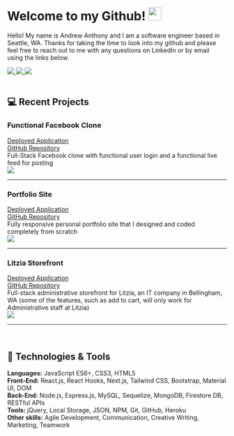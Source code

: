 # Welcome to my Github! <img src="https://raw.githubusercontent.com/MartinHeinz/MartinHeinz/master/wave.gif" width="30px">

Hello! My name is Andrew Anthony and I am a software engineer based in Seattle, WA. Thanks for taking the time to look into my github and please feel free to reach out to me with any questions on LinkedIn or by email using the links below.

<!-- LinkedIn Contact -->
<a href="https://www.linkedin.com/in/andrew-anthony-a62357159/">
  <img src="https://img.shields.io/badge/-Andrew%20Anthony-blue?style=for-the-badge&logo=Linkedin&logoColor=white"/>
</a>
  
<!--   Email -->
<a href="mailto:a.anthony1835@gmail.com">
  <img src="https://img.shields.io/badge/EMAIL-a.anthony1835%40gmail.com-1152ba?style=for-the-badge"/>
</a>

<!-- Portfolio -->
<a href="https://andrew1835.github.io/Portfolio/">
  <img src="https://img.shields.io/badge/PORTFOLIO-Andrew%20Anthony-1152ba?style=for-the-badge"/>
</a>

<br>
<br>
            
## &#x1f4bb; Recent Projects

### Functional Facebook Clone<br>
<a href='https://functional-facebook-clone.vercel.app/'>Deployed Application</a><br>
<a href='https://github.com/andrew1835/functional-Facebook-clone'>GitHub Repository</a><br>
Full-Stack Facebook clone with functional user login and a functional live feed for posting
<br>
<img src='./public/Facebook.gif'>
<br>
<hr>

### Portfolio Site<br>
<a href='https://andrew1835.github.io/Portfolio/'>Deployed Application</a><br>
<a href='https://github.com/andrew1835/Portfolio'>GitHub Repository</a><br>
Fully responsive personal portfolio site that I designed and coded completely from scratch
<br>
<img src='./public/Portfolio.gif'>
<br>
<hr>

### Litzia Storefront<br>
<a href='https://l-z-mount-bjh.herokuapp.com/'>Deployed Application</a><br>
<a href='https://github.com/bh007183/litzia-front'>GitHub Repository</a><br>
Full-stack administrative storefront for Litzia, an IT company in Bellingham, WA (some of the features, such as add to cart, will only work for Administrative staff at Litzia)
<br>
<img src='./public/Litzia.gif'>
<br>
<hr>
<br>


## 🔧 Technologies & Tools
<b>Languages:</b> JavaScript ES6+, CSS3, HTML5<br>
<b>Front-End:</b> React.js, React Hooks, Next.js, Tailwind CSS, Bootstrap, Material UI, DOM<br>
<b>Back-End:</b> Node.js, Express.js, MySQL, Sequelize, MongoDB, Firestore DB, RESTful APIs<br>
<b>Tools:</b> jQuery, Local Storage, JSON, NPM, Git, GitHub, Heroku<br>
<b>Other skills:</b> Agile Development, Communication, Creative Writing, Marketing, Teamwork

